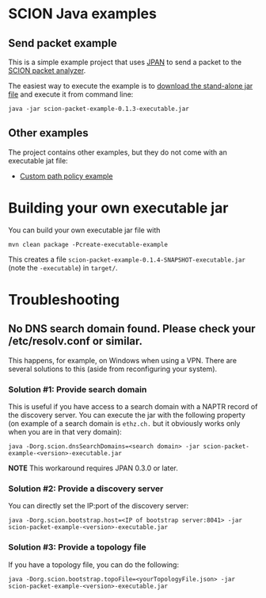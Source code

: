 # SCION Java examples

## Send packet example

This is a simple example project that uses [JPAN](https://github.com/scionproto-contrib/jpan) to
send a packet to
the [SCION packet analyzer](https://echoscion.ddns.net/).

The easiest way to execute the example is
to [download the stand-alone jar file](https://github.com/netsec-ethz/scion-java-packet-example/releases/download/v0.1.3/scion-packet-example-0.1.3-executable.jar)
and
execute it from command line:

```
java -jar scion-packet-example-0.1.3-executable.jar
```

## Other examples

The project contains other examples, but they do not come with an executable jat file:

* [Custom path policy example](src/main/java/org/scion/demo/ScionPathPolicyExample.java)

# Building your own executable jar

You can build your own executable jar file with

```
mvn clean package -Pcreate-executable-example
```

This creates a file `scion-packet-example-0.1.4-SNAPSHOT-executable.jar` (note the `-executable`) in
`target/`.

# Troubleshooting

## No DNS search domain found. Please check your /etc/resolv.conf or similar.

This happens, for example, on Windows when using a VPN.
There are several solutions to this (aside from reconfiguring your system).

### Solution #1: Provide search domain

This is useful if you have access to a search domain with a NAPTR record of the discovery server.
You can execute the jar with the following property (on example of a search domain is `ethz.ch.` but
it obviously works
only when you are in that very domain):

```
java -Dorg.scion.dnsSearchDomains=<search domain> -jar scion-packet-example-<version>-executable.jar
```

**NOTE** This workaround requires JPAN 0.3.0 or later.

### Solution #2: Provide a discovery server

You can directly set the IP:port of the discovery server:

```
java -Dorg.scion.bootstrap.host=<IP of bootstrap server:8041> -jar scion-packet-example-<version>-executable.jar
```

### Solution #3: Provide a topology file

If you have a topology file, you can do the following:

```
java -Dorg.scion.bootstrap.topoFile=<yourTopologyFile.json> -jar scion-packet-example-<version>-executable.jar
```
